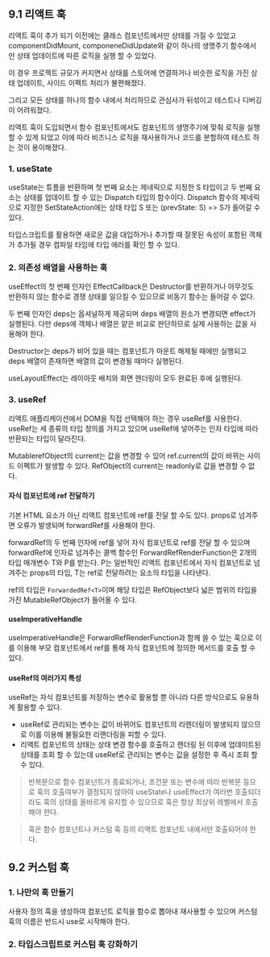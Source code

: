 ## 9.1 리액트 훅

리액트 훅이 추가 되기 이전에는 클래스 컴포넌트에서만 상태를 가질 수 있었고 componentDidMount, componeneDidUpdate와 같이 하나의 생명주기 함수에서만 상태 업데이트에 따른 로직을 실행 할 수 있었다.

이 경우 프로젝트 규모가 커지면서 상태를 스토어에 연결하거나 비슷한 로직을 가진 상태 업데이트, 사이드 이펙트 처리가 불편해졌다.

그리고 모든 상태를 하나의 함수 내에서 처리하므로 관심사가 뒤섞이고 테스트나 디버깅이 어려워졌다.

리액트 훅이 도입되면서 함수 컴포넌트에서도 컴포넌트의 생명주기에 맞춰 로직을 실행 할 수 있게 되었고 이에 따라 비즈니스 로직을 재사용하거나 코드를 분할하여 테스트 하는 것이 용이해졌다.

### 1. useState

useState는 튜플을 반환하며 첫 번째 요소는 제네릭으로 지정한 S 타입이고 두 번째 요소는 상태를 업데이트 할 수 있는 Dispatch 타입의 함수이다. Dispatch 함수의 제네릭으로 지정한 SetStateAction에는 상태 타입 S 또는 (prevState: S) => S가 들어갈 수 있다.

타입스크립트를 활용하면 새로운 값을 대입하거나 추가할 때 잘못된 속성이 포함된 객체가 추가될 경우 컴파일 타임에 타입 에러를 확인 할 수 있다.

### 2. 의존성 배열을 사용하는 훅

useEffect의 첫 번째 인자인 EffectCallback은 Destructor를 반환하거나 아무것도 반환하지 않는 함수로 경쟁 상태를 일으킬 수 있으므로 비동기 함수는 들어갈 수 없다.

두 번째 인자인 deps는 옵셔널하게 제공되며 deps 배열의 원소가 변경되면 effect가 실행된다. 다만 deps에 객체나 배열은 얕은 비교로 판단하므로 실제 사용하는 값을 사용해야 한다.

Destructor는 deps가 비어 있을 때는 컴포넌트가 마운트 해제될 때에만 실행되고 deps 배열이 존재하면 배열의 값이 변경될 때마다 실행된다.

useLayoutEffect는 레이아웃 배치와 화면 렌더링이 모두 완료된 후에 실행된다.

### 3. useRef

리액트 애플리케이션에서 DOM을 직접 선택해야 하는 경우 useRef를 사용한다. useRef는 세 종류의 타입 정의를 가지고 있으며 useRef에 넣어주는 인자 타입에 따라 반환되는 타입이 달라진다.

MutablerefObject의 current는 값을 변경할 수 있어 ref.current의 값이 바뀌는 사이드 이펙트가 발생할 수 있다. RefObject의 current는 readonly로 값을 변경할 수 없다.

#### 자식 컴포넌트에 ref 전달하기

기본 HTML 요소가 아닌 리액트 컴포넌트에 ref를 전달 할 수도 있다. props로 넘겨주면 오류가 발생되며 forwardRef를 사용해야 한다.

forwardRef의 두 번째 인자에 ref를 넣어 자식 컴포넌트로 ref를 전달 할 수 있으며 forwardRef에 인자로 넘겨주는 콜백 함수인 ForwardRefRenderFunction은 2개의 타입 매개변수 T와 P를 받는다. P는 일반적인 리액트 컴포넌트에서 자식 컴포넌트로 넘겨주는 props의 타입, T는 ref로 전달하려는 요소의 타입을 나타낸다.

ref의 타입은 `ForwardedRef<T>`이며 해당 타입은 RefObject보다 넓은 범위의 타입을 가진 MutableRefObject가 들어올 수 있다.

#### useImperativeHandle

useImperativeHandle은 ForwardRefRenderFunction과 함께 쓸 수 있는 훅으로 이를 이용해 부모 컴포넌트에서 ref를 통해 자식 컴포넌트에 정의한 메서드를 호출 할 수 있다.

#### useRef의 여러가지 특성

useRef는 자식 컴포넌트를 저장하는 변수로 활용할 뿐 아니라 다른 방식으로도 유용하게 활용할 수 있다.
- useRef로 관리되는 변수는 값이 바뀌어도 컴포넌트의 리렌더링이 발생되지 않으므로 이를 이용해 불필요한 리랜더링을 피할 수 있다.
- 리액트 컴포넌트의 상태는 상태 변경 함수를 호출하고 렌더링 된 이후에 업데이트된 상태를 조회 할 수 있는데 useRef로 관리되는 변수는 값을 설정한 후 즉시 조회 할 수 있다.

> 반복문으로 함수 컴포넌트가 종료되거나, 조건문 또는 변수에 따라 반복문 등으로 훅의 호출여부가 결정되지 않아야 useState나 useEffect가 여러번 호출되더라도 훅의 상태를 올바르게 유지할 수 있으므로 훅은 항상 최상위 레벨에서 호출해야 한다.

> 훅은 함수 컴포넌트나 커스텀 훅 등의 리액트 컴포넌트 내에서만 호출되어야 한다.

## 9.2 커스텀 훅

### 1. 나만의 훅 만들기

사용자 정의 훅을 생성하여 컴포넌트 로직을 함수로 뽑아내 재사용할 수 있으며 커스텀 훅의 이름은 반드시 use로 시작해야 한다.

### 2. 타입스크립트로 커스텀 훅 강화하기

